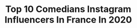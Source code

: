 ---
title: Top 10 Comedians Instagram Influencers In France In 2020
description: >-
  Find top comedians Instagram influencers in France in 2020. Most popular hashtags: #humour #congo #ezayakoyinda #linvitation.
platform: Instagram
profiles:
  - username: "chloelafricaine"
    fullname: >-
      Chloelafricaine
    location: "France"
    followers: 29873
    engagement: 715
    commentsToLikes: 0.011512
    id: ck14jtv4ym5pe0i19gsekr8cv
    verified: false
    hashtags: "#congolaise, #mixxxedchicks, #lingala, #ezayakoyinda"
  - username: "brownbobbie"
    fullname: >-
      Bobbie Jean Brown
    location: "France"
    followers: 51972
    engagement: 146
    commentsToLikes: 0.068822
    id: ck0ub360edpl20i19ge3juf9n
    verified: true
    hashtags: "#lifeisntjustrocknroll, #contest, #sweetnsourhour, #turning4"
  - username: "samuel_raynaud"
    fullname: >-
      I am Sam
    location: "France"
    followers: 6392
    engagement: 1200
    commentsToLikes: 0.024125
    id: ck5c229qfwejs0i114wcduve4
    verified: false
    hashtags: "#friends, #picoftheday, #forever, #love"
  - username: "nidhal.saadi.officiel"
    fullname: >-
      Nidhal Saadi
    location: "France"
    followers: 1810505
    engagement: 314
    commentsToLikes: 0.012261
    id: ck8t3w7po4pti0j78e0su3vc2
    verified: true
    hashtags: "#nidhalsaadi, #th, #positivequotes, #1an"
  - username: "sebmellia"
    fullname: >-
      Seb Mellia
    location: "France"
    followers: 100418
    engagement: 341
    commentsToLikes: 0.017658
    id: ck55ku3fa03lw0i114yokhdf5
    verified: true
    hashtags: "#pasdutout, #kainalapeufra, #lyon, #hoteldeville"
  - username: "randyguine"
    fullname: >-
      Randy Guine
    location: "France"
    followers: 70262
    engagement: 1438
    commentsToLikes: 0.034455
    id: ck6ufsjswyw3t0j71v49x6lwo
    verified: false
    hashtags: "#40ans, #loi, #mwanacongo, #flirt"
  - username: "doneljacksman"
    fullname: >-
      doneljacksman
    location: "France"
    followers: 76614
    engagement: 406
    commentsToLikes: 0.059232
    id: ck14lei5cua280i19qf3v1eh6
    verified: true
    hashtags: "#mondoubleoumoilesien, #mecchelou, #elletchipenplus, #standup"
  - username: "gadelmalehmania"
    fullname: >-
      Gad Elmaleh
    location: "France"
    followers: 29353
    engagement: 261
    commentsToLikes: 0.048257
    id: ck5c4gxyc1c080i11nw77zam5
    verified: false
    hashtags: "#kevadams, #ashleybenson, #morocco, #gadelmaleh"
  - username: "ptcomedy"
    fullname: >-
      Paul Taylor
    location: "France"
    followers: 57053
    engagement: 457
    commentsToLikes: 0.018267
    id: ck5hogudkpjgn0i11xikedkdf
    verified: true
    hashtags: "#sobritishoupresque, #brexit, #sobritishoupresque, #motivationalquotes"
  - username: "stephanesacre"
    fullname: >-
      L’EXCÈS
    location: "France"
    followers: 117632
    engagement: 352
    commentsToLikes: 0.028452
    id: ck5q7z1x63p130i11g34z230y
    verified: false
    hashtags: "#exceschallenge, #manudibango, #lagodasse, #kobebryant"
---